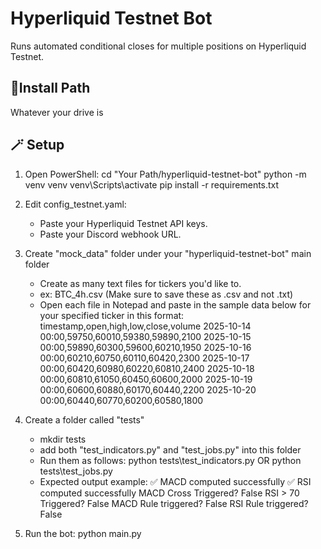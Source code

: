# Hyperliquid Testnet Bot
Runs automated conditional closes for multiple positions on Hyperliquid Testnet.

## 📍Install Path
Whatever your drive is

## 🪄 Setup
1. Open PowerShell:
   cd "Your Path/hyperliquid-testnet-bot"
   python -m venv venv
   venv\Scripts\activate
   pip install -r requirements.txt

2. Edit config_testnet.yaml:
   - Paste your Hyperliquid Testnet API keys.
   - Paste your Discord webhook URL.

3. Create "mock_data" folder under your "hyperliquid-testnet-bot" main folder
   - Create as many text files for tickers you'd like to.
   - ex: BTC_4h.csv (Make sure to save these as .csv and not .txt)
   - Open each file in Notepad and paste in the sample data below for your specified ticker in this format:
timestamp,open,high,low,close,volume
2025-10-14 00:00,59750,60010,59380,59890,2100
2025-10-15 00:00,59890,60300,59600,60210,1950
2025-10-16 00:00,60210,60750,60110,60420,2300
2025-10-17 00:00,60420,60980,60220,60810,2400
2025-10-18 00:00,60810,61050,60450,60600,2000
2025-10-19 00:00,60600,60880,60170,60440,2200
2025-10-20 00:00,60440,60770,60200,60580,1800

4. Create a folder called "tests"
   - mkdir tests
   - add both "test_indicators.py" and "test_jobs.py" into this folder
   - Run them as follows: python tests\test_indicators.py OR python tests\test_jobs.py
   - Expected output example:
   ✅ MACD computed successfully
   ✅ RSI computed successfully
   MACD Cross Triggered? False
   RSI > 70 Triggered? False
   MACD Rule triggered? False
   RSI Rule triggered? False

5. Run the bot:
   python main.py
